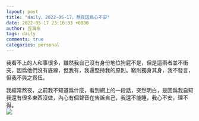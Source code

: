```yaml
---
layout: post
title: "daily，2022-05-17，熬夜因爲心不安"
date: 2022-05-17 23:16:33 +0800
author: 丘海东 
tags: daily
comments: true
categories: personal
---
```

我看不上的人和事很多，雖然我自己沒有身份地位狗屁不是，但是這兩者並不衝突，因爲他們沒有底線，但我有，我還堅持我的原則。窮則獨身其身，我不發言，但我不與之爲伍。  

我經常熬夜，之前我不知道爲什麼，看到網上的一段話，突然明白，是因爲我自知我還有很多東西沒做，內心有個聲音在告訴自己，我還不能睡，我心不安，理不得。  
![](http://r.photo.store.qq.com/psc?/V53xBhKC4JFvE03uTNAL1QWxNF3K6JJT/bqQfVz5yrrGYSXMvKr.cqfsYWxsh1ivAVxKc8b0LgVrYSR2vJApaA0zHX2P2UaL73JxGCFEWlMp2rMo*V3N7ENCJp..mA*rebolfe*.TkVs!/r)
